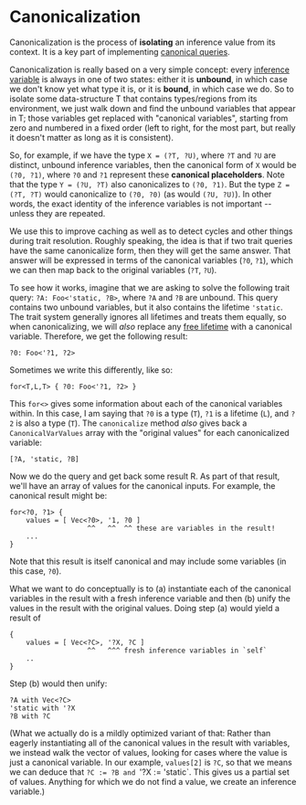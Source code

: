 # Canonicalization

Canonicalization is the process of **isolating** an inference value
from its context. It is a key part of implementing
[canonical queries][cq].

Canonicalization is really based on a very simple concept: every
[inference variable](./type-inference.html#vars) is always in one of
two states: either it is **unbound**, in which case we don't know yet
what type it is, or it is **bound**, in which case we do. So to
isolate some data-structure T that contains types/regions from its
environment, we just walk down and find the unbound variables that
appear in T; those variables get replaced with "canonical variables",
starting from zero and numbered in a fixed order (left to right, for
the most part, but really it doesn't matter as long as it is
consistent).

[cq]: ./traits-canonical-queries.html

So, for example, if we have the type `X = (?T, ?U)`, where `?T` and
`?U` are distinct, unbound inference variables, then the canonical
form of `X` would be `(?0, ?1)`, where `?0` and `?1` represent these
**canonical placeholders**. Note that the type `Y = (?U, ?T)` also
canonicalizes to `(?0, ?1)`. But the type `Z = (?T, ?T)` would
canonicalize to `(?0, ?0)` (as would `(?U, ?U)`). In other words, the
exact identity of the inference variables is not important -- unless
they are repeated.

We use this to improve caching as well as to detect cycles and other
things during trait resolution. Roughly speaking, the idea is that if
two trait queries have the same canonicalize form, then they will get
the same answer. That answer will be expressed in terms of the
canonical variables (`?0`, `?1`), which we can then map back to the
original variables (`?T`, `?U`).

To see how it works, imagine that we are asking to solve the following
trait query: `?A: Foo<'static, ?B>`, where `?A` and `?B` are unbound.
This query contains two unbound variables, but it also contains the
lifetime `'static`. The trait system generally ignores all lifetimes
and treats them equally, so when canonicalizing, we will *also*
replace any [free lifetime](./background.html#free-vs-bound) with a
canonical variable. Therefore, we get the following result: 

    ?0: Foo<'?1, ?2>
    
Sometimes we write this differently, like so:    

    for<T,L,T> { ?0: Foo<'?1, ?2> }
    
This `for<>` gives some information about each of the canonical
variables within.  In this case, I am saying that `?0` is a type
(`T`), `?1` is a lifetime (`L`), and `?2` is also a type (`T`). The
`canonicalize` method *also* gives back a `CanonicalVarValues` array
with the "original values" for each canonicalized variable:

    [?A, 'static, ?B]

Now we do the query and get back some result R. As part of that
result, we'll have an array of values for the canonical inputs. For
example, the canonical result might be:

```
for<?0, ?1> {
    values = [ Vec<?0>, '1, ?0 ]
                   ^^   ^^  ^^ these are variables in the result!
    ...
}
```

Note that this result is itself canonical and may include some
variables (in this case, `?0`).

What we want to do conceptually is to (a) instantiate each of the
canonical variables in the result with a fresh inference variable
and then (b) unify the values in the result with the original values.
Doing step (a) would yield a result of

```
{
    values = [ Vec<?C>, '?X, ?C ]
                   ^^   ^^^ fresh inference variables in `self`
    ..
}
```

Step (b) would then unify:

```
?A with Vec<?C>
'static with '?X
?B with ?C
```

(What we actually do is a mildly optimized variant of that: Rather
than eagerly instantiating all of the canonical values in the result
with variables, we instead walk the vector of values, looking for
cases where the value is just a canonical variable. In our example,
`values[2]` is `?C`, so that we means we can deduce that `?C := ?B and
`'?X := 'static`. This gives us a partial set of values. Anything for
which we do not find a value, we create an inference variable.)

